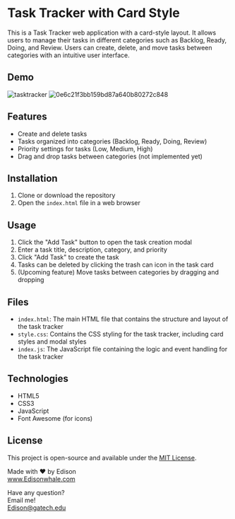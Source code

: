 # Task Tracker with Card Style

This is a Task Tracker web application with a card-style layout. It allows users to manage their tasks in different categories such as Backlog, Ready, Doing, and Review. Users can create, delete, and move tasks between categories with an intuitive user interface.



## Demo
![tasktracker](https://user-images.githubusercontent.com/103423072/236968891-441df228-5f7f-48d6-b547-25615ce4986a.gif)
![0e6c21f3bb159bd87a640b80272c848](https://user-images.githubusercontent.com/103423072/236968985-e57eb87a-066e-4f8f-a297-1596fd9b0375.png)



## Features

- Create and delete tasks
- Tasks organized into categories (Backlog, Ready, Doing, Review)
- Priority settings for tasks (Low, Medium, High)
- Drag and drop tasks between categories (not implemented yet)

## Installation

1. Clone or download the repository
2. Open the `index.html` file in a web browser

## Usage

1. Click the "Add Task" button to open the task creation modal
2. Enter a task title, description, category, and priority
3. Click "Add Task" to create the task
4. Tasks can be deleted by clicking the trash can icon in the task card
5. (Upcoming feature) Move tasks between categories by dragging and dropping

## Files

- `index.html`: The main HTML file that contains the structure and layout of the task tracker
- `style.css`: Contains the CSS styling for the task tracker, including card styles and modal styles
- `index.js`: The JavaScript file containing the logic and event handling for the task tracker

## Technologies

- HTML5
- CSS3
- JavaScript
- Font Awesome (for icons)

## License

This project is open-source and available under the [MIT License](https://opensource.org/licenses/MIT).

Made with ❤️ by Edison<br>
www.Edisonwhale.com

Have any question?  
Email me!  
Edison@gatech.edu
